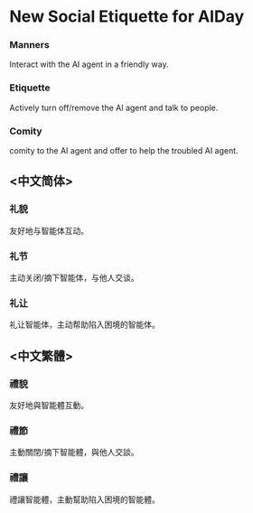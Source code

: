 # New Social Etiquette for AIDay


### Manners<br/>

Interact with the AI agent in a friendly way.

### Etiquette<br/>

Actively turn off/remove the AI agent and talk to people. 

### Comity<br/>
comity to the AI agent and offer to help the troubled AI agent.


## <中文简体>

### 礼貌<br/>

友好地与智能体互动。

### 礼节<br/>
主动关闭/摘下智能体，与他人交谈。

### 礼让<br/>
礼让智能体，主动帮助陷入困境的智能体。


## <中文繁體>

### 禮貌<br/>

友好地與智能體互動。

### 禮節<br/>
主動關閉/摘下智能體，與他人交談。

### 禮讓<br/>
禮讓智能體，主動幫助陷入困境的智能體。
